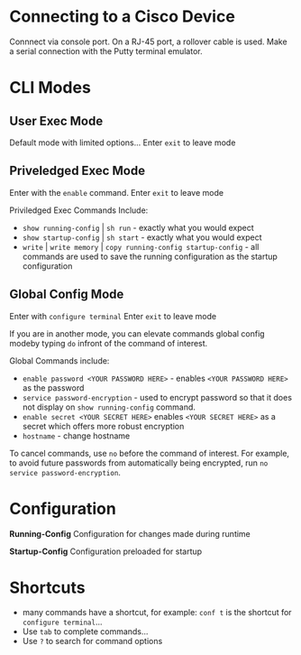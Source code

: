 # Connecting to a Cisco Device
 Connnect via console port. On a RJ-45 port, a rollover cable is used.
 Make a serial connection with the Putty terminal emulator. 

# CLI Modes
## User Exec Mode
Default mode with limited options...
Enter `exit` to leave mode

## Priveledged Exec Mode
 Enter with the `enable` command.
 Enter `exit` to leave mode

 Priviledged Exec Commands Include:
 - `show running-config` | `sh run` - exactly what you would expect
 - `show startup-config` | `sh start` - exactly what you would expect
 - `write` | `write memory` | `copy running-config startup-config` - all commands are used to save the running configuration as the startup configuration
 
## Global Config Mode
 Enter with `configure terminal`
 Enter `exit` to leave mode

 If you are in another mode, you can elevate commands global config modeby typing `do` infront of the command of interest. 

 Global Commands include:
 - `enable password <YOUR PASSWORD HERE>` - enables `<YOUR PASSWORD HERE>` as the password
 - `service password-encryption` - used to encrypt password so that it does not display on `show running-config` command.
 - `enable secret <YOUR SECRET HERE>` enables `<YOUR SECRET HERE>` as a secret which offers more robust encryption
 - `hostname` - change hostname
 

To cancel commands, use `no` before the command of interest. For example, to avoid future passwords from automatically being encrypted, run `no service password-encryption`. 



# Configuration
 **Running-Config**
 Configuration for changes made during runtime
 
 **Startup-Config**
 Configuration preloaded for startup
 
# Shortcuts
 - many commands have a shortcut, for example: `conf t` is the shortcut for `configure terminal`...
 - Use `tab` to complete commands... 
 - Use `?` to search for command options